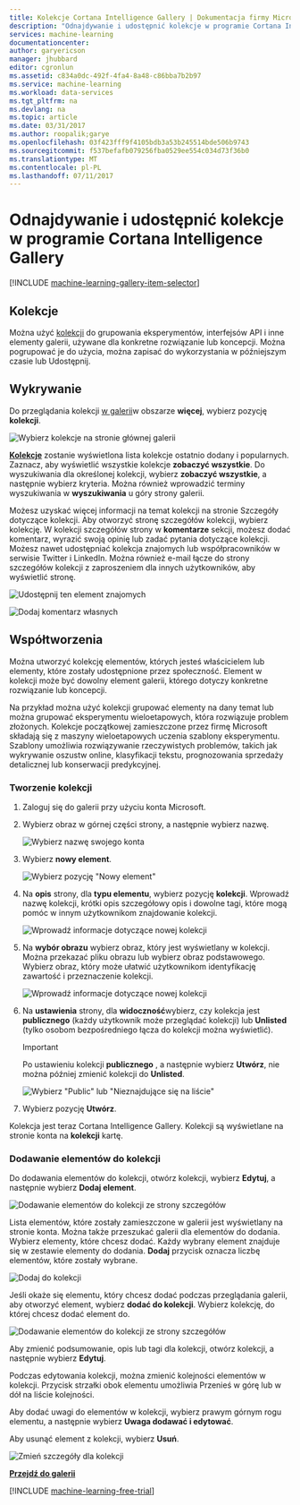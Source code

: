 ```yaml
---
title: Kolekcje Cortana Intelligence Gallery | Dokumentacja firmy Microsoft
description: "Odnajdywanie i udostępnić kolekcje w programie Cortana Intelligence Gallery."
services: machine-learning
documentationcenter: 
author: garyericson
manager: jhubbard
editor: cgronlun
ms.assetid: c834a0dc-492f-4fa4-8a48-c86bba7b2b97
ms.service: machine-learning
ms.workload: data-services
ms.tgt_pltfrm: na
ms.devlang: na
ms.topic: article
ms.date: 03/31/2017
ms.author: roopalik;garye
ms.openlocfilehash: 03f423fff9f4105bdb3a53b245514bde506b9743
ms.sourcegitcommit: f537befafb079256fba0529ee554c034d73f36b0
ms.translationtype: MT
ms.contentlocale: pl-PL
ms.lasthandoff: 07/11/2017
---
```

# <a name="discover-and-share-collections-in-cortana-intelligence-gallery"></a>Odnajdywanie i udostępnić kolekcje w programie Cortana Intelligence Gallery
[!INCLUDE [machine-learning-gallery-item-selector](../../includes/machine-learning-gallery-item-selector.md)]

## <a name="collections"></a>Kolekcje
Można użyć [kolekcji](https://gallery.cortanaintelligence.com/collections) do grupowania eksperymentów, interfejsów API i inne elementy galerii, używane dla konkretne rozwiązanie lub koncepcji. Można pogrupować je do użycia, można zapisać do wykorzystania w późniejszym czasie lub Udostępnij.

## <a name="discover"></a>Wykrywanie
Do przeglądania kolekcji [w galerii](http://gallery.cortanaintelligence.com)w obszarze **więcej**, wybierz pozycję **kolekcji**.

![Wybierz kolekcje na stronie głównej galerii](media/machine-learning-gallery-collections/select-collections-in-gallery.png)

 **[Kolekcje](https://gallery.cortanaintelligence.com/collections)**  zostanie wyświetlona lista kolekcje ostatnio dodany i popularnych. Zaznacz, aby wyświetlić wszystkie kolekcje **zobaczyć wszystkie**. Do wyszukiwania dla określonej kolekcji, wybierz **zobaczyć wszystkie**, a następnie wybierz kryteria. Można również wprowadzić terminy wyszukiwania w **wyszukiwania** u góry strony galerii.

Możesz uzyskać więcej informacji na temat kolekcji na stronie Szczegóły dotyczące kolekcji. Aby otworzyć stronę szczegółów kolekcji, wybierz kolekcję. W kolekcji szczegółów strony w **komentarze** sekcji, możesz dodać komentarz, wyrazić swoją opinię lub zadać pytania dotyczące kolekcji. Możesz nawet udostępniać kolekcja znajomych lub współpracowników w serwisie Twitter i LinkedIn. Można również e-mail łącze do strony szczegółów kolekcji z zaproszeniem dla innych użytkowników, aby wyświetlić stronę.

![Udostępnij ten element znajomych](media/machine-learning-gallery-how-to-use-contribute-publish/share-links.png)

![Dodaj komentarz własnych](media/machine-learning-gallery-how-to-use-contribute-publish/comments.png)

## <a name="contribute"></a>Współtworzenia
Można utworzyć kolekcję elementów, których jesteś właścicielem lub elementy, które zostały udostępnione przez społeczność. Element w kolekcji może być dowolny element galerii, którego dotyczy konkretne rozwiązanie lub koncepcji.

Na przykład można użyć kolekcji grupować elementy na dany temat lub można grupować eksperymentu wieloetapowych, która rozwiązuje problem złożonych. Kolekcje początkowej zamieszczone przez firmę Microsoft składają się z maszyny wieloetapowych uczenia szablony eksperymentu. Szablony umożliwia rozwiązywanie rzeczywistych problemów, takich jak wykrywanie oszustw online, klasyfikacji tekstu, prognozowania sprzedaży detalicznej lub konserwacji predykcyjnej.

### <a name="create-a-collection"></a>Tworzenie kolekcji

1. Zaloguj się do galerii przy użyciu konta Microsoft.

2.  Wybierz obraz w górnej części strony, a następnie wybierz nazwę.
  
    ![Wybierz nazwę swojego konta](media/machine-learning-gallery-collections/click-account-name.png)

3. Wybierz **nowy element**.
   
    ![Wybierz pozycję "Nowy element"](media/machine-learning-gallery-collections/click-new-item.png)
4. Na **opis** strony, dla **typu elementu**, wybierz pozycję **kolekcji**. Wprowadź nazwę kolekcji, krótki opis szczegółowy opis i dowolne tagi, które mogą pomóc w innym użytkownikom znajdowanie kolekcji.
   
    ![Wprowadź informacje dotyczące nowej kolekcji](media/machine-learning-gallery-collections/create-collection-page-1.png)
5. Na **wybór obrazu** wybierz obraz, który jest wyświetlany w kolekcji. Można przekazać pliku obrazu lub wybierz obraz podstawowego. Wybierz obraz, który może ułatwić użytkownikom identyfikację zawartość i przeznaczenie kolekcji.
   
    ![Wprowadź informacje dotyczące nowej kolekcji](media/machine-learning-gallery-collections/create-collection-page-2.png)
6. Na **ustawienia** strony, dla **widoczność**wybierz, czy kolekcja jest **publicznego** (każdy użytkownik może przeglądać kolekcji) lub **Unlisted** (tylko osobom bezpośredniego łącza do kolekcji można wyświetlić).
   
   > [!IMPORTANT]
   > Po ustawieniu kolekcji **publicznego** , a następnie wybierz **Utwórz**, nie można później zmienić kolekcji do **Unlisted**.
   > 
   > 
   
    ![Wybierz "Public" lub "Nieznajdujące się na liście"](media/machine-learning-gallery-collections/create-collection-page-3.png)
7. Wybierz pozycję **Utwórz**.

Kolekcja jest teraz Cortana Intelligence Gallery. Kolekcji są wyświetlane na stronie konta na **kolekcji** kartę.

### <a name="add-items-to-a-collection"></a>Dodawanie elementów do kolekcji
Do dodawania elementów do kolekcji, otwórz kolekcji, wybierz **Edytuj**, a następnie wybierz **Dodaj element**.

![Dodawanie elementów do kolekcji ze strony szczegółów](media/machine-learning-gallery-collections/add-to-collection-from-details-page.png)

Lista elementów, które zostały zamieszczone w galerii jest wyświetlany na stronie konta. Można także przeszukać galerii dla elementów do dodania. Wybierz elementy, które chcesz dodać. Każdy wybrany element znajduje się w zestawie elementy do dodania. **Dodaj** przycisk oznacza liczbę elementów, które zostały wybrane.

![Dodaj do kolekcji](media/machine-learning-gallery-collections/add-to-collection.png)

Jeśli okaże się elementu, który chcesz dodać podczas przeglądania galerii, aby otworzyć element, wybierz **dodać do kolekcji**. Wybierz kolekcję, do której chcesz dodać element do.

![Dodawanie elementów do kolekcji ze strony szczegółów](media/machine-learning-gallery-collections/add-to-collection-from-item-details.png)

Aby zmienić podsumowanie, opis lub tagi dla kolekcji, otwórz kolekcji, a następnie wybierz **Edytuj**. 

Podczas edytowania kolekcji, można zmienić kolejności elementów w kolekcji. Przycisk strzałki obok elementu umożliwia Przenieś w górę lub w dół na liście kolejności. 

Aby dodać uwagi do elementów w kolekcji, wybierz prawym górnym rogu elementu, a następnie wybierz **Uwaga dodawać i edytować**. 

Aby usunąć element z kolekcji, wybierz **Usuń**.

![Zmień szczegóły dla kolekcji](media/machine-learning-gallery-collections/change-collection-details.png)

**[Przejdź do galerii](http://gallery.cortanaintelligence.com)**

[!INCLUDE [machine-learning-free-trial](../../includes/machine-learning-free-trial.md)]
